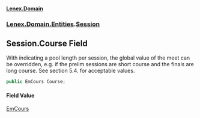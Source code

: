#### [Lenex.Domain](index.md 'index')
### [Lenex.Domain.Entities](Lenex.Domain.Entities.md 'Lenex.Domain.Entities').[Session](Lenex.Domain.Entities.Session.md 'Lenex.Domain.Entities.Session')

## Session.Course Field

With indicating a pool length per session, the global value of the meet can be overridden, e.g. if the prelim sessions are short course and the finals are long course. See section 5.4. for acceptable values.

```csharp
public EmCours Course;
```

#### Field Value
[EmCours](Lenex.Domain.Enums.EmCours.md 'Lenex.Domain.Enums.EmCours')